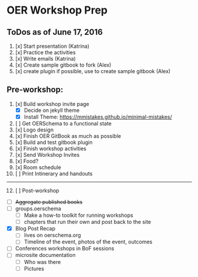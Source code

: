 # OER Workshop Prep

## ToDos as of June 17, 2016

1. [x] Start presentation (Katrina)
2. [x] Practice the activities
3. [x] Write emails (Katrina)
4. [x] Create sample gitbook to fork (Alex)
5. [x] create plugin if possible, use to create sample gitbook (Alex)
 
## Pre-workshop:

1. [x] Build workshop invite page
   - [x] Decide on jekyll theme
   - [x] Install Theme: https://mmistakes.github.io/minimal-mistakes/
2. [ ] Get OERSchema to a functional state
4. [x] Logo design
5. [x] Finish OER GitBook as much as possible
6. [x] Build and test gitbook plugin
7. [x] Finish workshop activities
8. [x] Send Workshop Invites
9. [x] Food?
10. [x] Room schedule
11. [ ] Print Intinerary and handouts

---

12. [ ] Post-workshop
  - [ ] ~~Aggregate published books~~
  - [ ] groups.oerschema
    - [ ] Make a how-to toolkit for running workshops
    - [ ] chapters that run their own and post back to the site
  - [x] Blog Post Recap
    - [ ] lives on oerschema.org
    - [ ] Timeline of the event, photos of the event, outcomes
  - [ ] Conferences workshops in BoF sessions
  - [ ] microsite documentation
     - [ ] Who was there
     - [ ] Pictures
